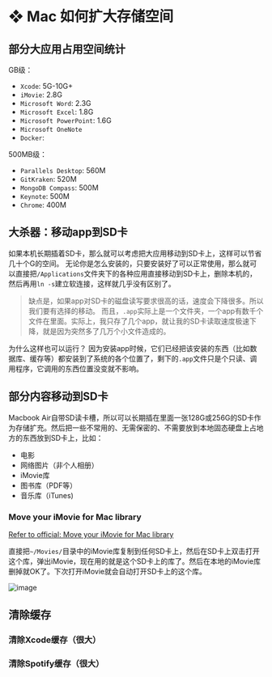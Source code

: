 # ❖ Mac 如何扩大存储空间


## 部分大应用占用空间统计


GB级：
- `Xcode`: 5G-10G+
- `iMovie`: 2.8G
- `Microsoft Word`: 2.3G
- `Microsoft Excel`: 1.8G
- `Microsoft PowerPoint`: 1.6G
- `Microsoft OneNote`
- `Docker`: 

500MB级：
- `Parallels Desktop`: 560M
- `GitKraken`: 520M
- `MongoDB Compass`: 500M
- `Keynote`: 500M
- `Chrome`: 400M



## 大杀器：移动app到SD卡
如果本机长期插着SD卡，那么就可以考虑把大应用移动到SD卡上，这样可以节省几十个G的空间。
无论你是怎么安装的，只要安装好了可以正常使用，那么就可以直接把`/Applications`文件夹下的各种应用直接移动到SD卡上，删除本机的，然后再用`ln -s`建立软连接，这样就几乎没有区别了。

> 缺点是，如果app对SD卡的磁盘读写要求很高的话，速度会下降很多。所以我们要有选择的移动。
而且，`.app`实际上是一个文件夹，一个app有数千个文件在里面。实际上，我只存了几个app，就让我的SD卡读取速度极速下降，就是因为突然多了几万个小文件造成的。

为什么这样也可以运行？
因为安装app时候，它们已经把该安装的东西（比如数据库、缓存等）都安装到了系统的各个位置了，剩下的`.app`文件只是个只读、调用程序，它调用的东西位置没变就不影响。

## 部分内容移动到SD卡
Macbook Air自带SD读卡槽，所以可以长期插在里面一张128G或256G的SD卡作为存储扩充。然后把一些不常用的、无需保密的、不需要放到本地固态硬盘上占地方的东西放到SD卡上，比如：
- 电影
- 网络图片（非个人相册）
- iMovie库
- 图书库（PDF等）
- 音乐库（iTunes)


### Move your iMovie for Mac library
[Refer to official: Move your iMovie for Mac library](https://support.apple.com/en-sg/HT203049)

直接把`~/Movies/`目录中的iMovie库复制到任何SD卡上，然后在SD卡上双击打开这个库，弹出iMovie，现在用的就是这个SD卡上的库了。然后在本地的iMovie库删掉就OK了。下次打开iMovie就会自动打开SD卡上的这个库。

![image](https://user-images.githubusercontent.com/14041622/45415517-692f3180-b6b0-11e8-951e-dd41beb39166.png)


## 清除缓存

### 清除Xcode缓存（很大）


### 清除Spotify缓存（很大）


